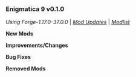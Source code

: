 ### Enigmatica 9 v0.1.0

_Using Forge-1.17.0-37.0.0_ | _[Mod Updates](https://github.com/NillerMedDild/Enigmatica9/blob/master/changelogs/changelog_mods_0.1.0.md)_ | _[Modlist](https://github.com/NillerMedDild/Enigmatica9/blob/master/changelogs/modlist_0.1.0.md)_

**New Mods**

**Improvements/Changes**

**Bug Fixes**

**Removed Mods**
